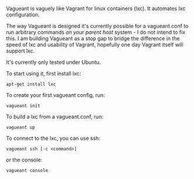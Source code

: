 Vagueant is vaguely like Vagrant for linux containers (lxc).
It automates lxc configuration.

The way Vagueant is designed it's currently possible for a vagueant.conf to run arbitrary commands *on your parent host* system - I do not intend to fix this. I am building Vagueant as a stop gap to bridge the difference in the speed of lxc and usability of Vagrant, hopefully one day Vagrant itself will support lxc.

It's currently only tested under Ubuntu.

To start using it, first install lxc:

    apt-get install lxc

To create your first vagueant config, run:

    vagueant init

To build a lxc from a vagueant.conf, run:

    vagueant up

To connect to the lxc, you can use ssh:

    vagueant ssh [-c <command>]

or the console:

    vagueant console